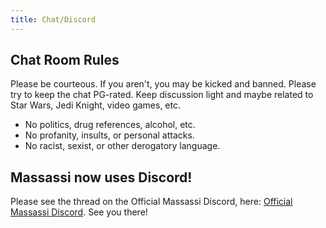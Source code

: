 ```yaml
---
title: Chat/Discord
---
```


## Chat Room Rules

Please be courteous.  If you aren't, you may be kicked and banned.  Please try
to keep the chat PG-rated.  Keep discussion light and maybe related to Star
Wars, Jedi Knight, video games, etc.

* No politics, drug references, alcohol, etc.
* No profanity, insults, or personal attacks.
* No racist, sexist, or other derogatory language.

## Massassi now uses Discord!

Please see the thread on the Official Massassi Discord, here: <a href="https://forums.massassi.net/vb3/showthread.php?68227-Official-Massassi-Discord" target="_top">Official Massassi Discord</a>.  See you there!</font></p>

